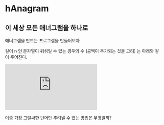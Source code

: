 # hAnagram
## 이 세상 모든 애너그램을 하나로

애너그램을 만드는 프로그램을 만들어보자

길이 n 인 문자열이 뒤섞일 수 있는 경우의 수 (공백이 추가되는 것을 고려) 는 아래와 같이 주어진다.

![cn](http://latex.codecogs.com/gif.latex?c%28n%29%20%3D%20%5Cfrac%7Bn%21%20%5Ctimes%202%5E%7Bn-1%7D%7D%7B%5Cprod_%7Bi%3D1%7D%5E%7B26%7D%5Calpha_%7Bi%7D%7D)

이중 가장 그럴싸한 단어만 추려낼 수 있는 방법은 무엇일까?